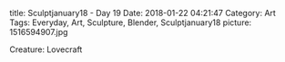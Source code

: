 title: Sculptjanuary18 - Day 19
Date: 2018-01-22 04:21:47
Category: Art
Tags: Everyday, Art, Sculpture, Blender, Sculptjanuary18
picture: 1516594907.jpg

Creature: Lovecraft
